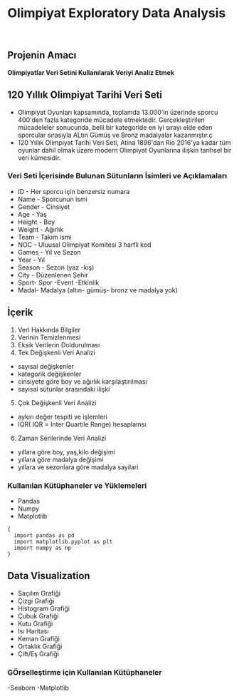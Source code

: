 # Olimpiyat Exploratory Data Analysis
<br/>

## Projenin Amacı
**Olimpiyatlar Veri Setini Kullanılarak Veriyi Analiz Etmek**

## 120 Yıllık Olimpiyat Tarihi Veri Seti 
- Olimpiyat Oyunları kapsamında, toplamda 13.000'in üzerinde sporcu 400'den fazla kategoride mücadele etmektedir. Gerçekleştirilen mücadeleler sonucunda, belli bir kategoride en iyi sırayı elde eden sporcular sırasıyla ALtın Gümüş ve Bronz madalyalar kazanmıştır.ç
- 120 Yıllık Olimpiyat Tarihi Veri Seti, Atina 1896'dan Rio 2016'ya kadar tüm oyunlar dahil olmak üzere modern Olimpiyat Oyunlarına ilişkin tarihsel bir veri kümesidir.

### Veri Seti İçerisinde Bulunan Sütunların İsimleri ve Açıklamaları
- ID - Her sporcu için benzersiz numara
- Name - Sporcunun ismi
- Gender - Cinsiyet
- Age - Yaş
- Height - Boy
- Weight - Ağırlık
- Team - Takım ismi
- NOC - Uluusal Olimpiyat Komitesi 3 harfli kod
- Games - Yıl ve Sezon
- Year - Yıl
- Season - Sezon (yaz -kış)
- City - Düzenlenen Şehir
- Sport- Spor
-Event -Etkinlik
- Madal- Madalya (altın- gümüş- bronz ve madalya yok)


## İçerik
1. Veri Hakkında Bilgiler
2. Verinin Temizlenmesi
3. Eksik Verilerin Doldurulması
4. Tek Değişkenli Veri Analizi
- sayısal değişkenler
- kategorik değişkenler
- cinsiyete göre boy ve ağırlık karşılaştırılması
- sayısal sütunlar arasındaki ilişki
5. Çok Değişkenli Veri Analizi
- aykırı değer tespiti ve işlemleri
- IQR( IQR = Inter Quartile Range) hesaplamsı
6. Zaman Serilerinde Veri Analizi
- yıllara göre boy, yaş,kilo değişimi
- yıllara göre madalya değişimi
- yıllara ve sezonlara göre madalya sayilari 

### Kullanılan Kütüphaneler ve Yüklemeleri
- Pandas
- Numpy 
- Matplotlib 
```
{
  import pandas as pd
  import matplotlib.pyplot as plt
  import numpy as np
}
```
## Data Visualization 
- Saçılım Grafiği
- Çizgi Grafiği
- Histogram Grafiği
- Çubuk Grafiği
- Kutu Grafiği
- Isı Haritası
- Keman Grafiği
- Ortaklık Grafiği
- Çift/Eş Grafiği
### GÖrselleştirme için Kullanılan Kütüphaneler 
-Seaborn
-Matplotlib
